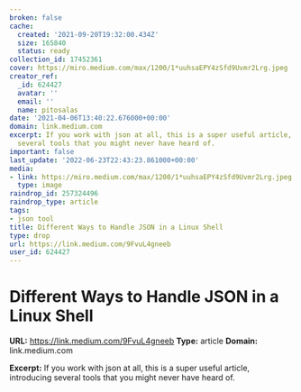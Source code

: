 ```yaml
---
broken: false
cache:
  created: '2021-09-20T19:32:00.434Z'
  size: 165840
  status: ready
collection_id: 17452361
cover: https://miro.medium.com/max/1200/1*uuhsaEPY4zSfd9Uvmr2Lrg.jpeg
creator_ref:
  _id: 624427
  avatar: ''
  email: ''
  name: pitosalas
date: '2021-04-06T13:40:22.676000+00:00'
domain: link.medium.com
excerpt: If you work with json at all, this is a super useful article, introducing
  several tools that you might never have heard of.
important: false
last_update: '2022-06-23T22:43:23.861000+00:00'
media:
- link: https://miro.medium.com/max/1200/1*uuhsaEPY4zSfd9Uvmr2Lrg.jpeg
  type: image
raindrop_id: 257324496
raindrop_type: article
tags:
- json tool
title: Different Ways to Handle JSON in a Linux Shell
type: drop
url: https://link.medium.com/9FvuL4gneeb
user_id: 624427
---
```


# Different Ways to Handle JSON in a Linux Shell

**URL:** https://link.medium.com/9FvuL4gneeb
**Type:** article
**Domain:** link.medium.com

**Excerpt:** If you work with json at all, this is a super useful article, introducing several tools that you might never have heard of.
